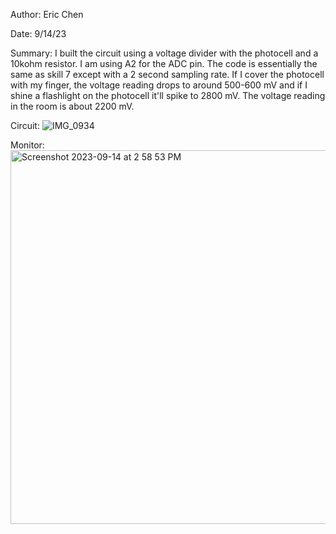 Author: Eric Chen

Date: 9/14/23

Summary: I built the circuit using a voltage divider with the photocell and a 10kohm resistor. I am using A2 for the ADC pin. The code is 
essentially the same as skill 7 except with a 2 second sampling rate. If I cover the photocell with my finger, the voltage reading drops to 
around 500-600 mV and if I shine a flashlight on the photocell it'll spike to 2800 mV. The voltage reading in the room is about 2200 mV.

Circuit:
![IMG_0934](https://github.com/BU-EC444/Chen-Eric/assets/98416392/4e91a1c0-c770-4515-b6cb-9bd369306740)

Monitor:
<img width="598" alt="Screenshot 2023-09-14 at 2 58 53 PM" src="https://github.com/BU-EC444/Chen-Eric/assets/98416392/82f6b7a8-a1e6-4354-80a6-72b1dd677799">

